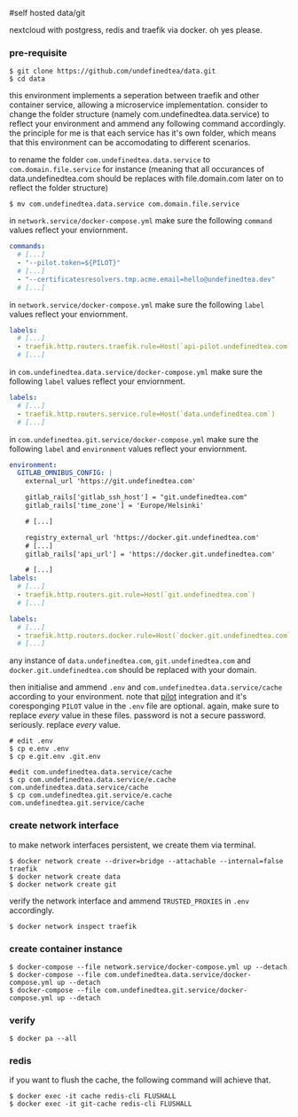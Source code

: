 #self hosted data/git

nextcloud with postgress, redis and traefik via docker. oh yes please.

### pre-requisite
```shell
$ git clone https://github.com/undefinedtea/data.git
$ cd data
```

this environment implements a seperation between traefik and other container service, allowing a microservice implementation.
consider to change the folder structure (namely com.undefinedtea.data.service) to reflect your environment and ammend any following command accordingly. the principle for me is that each service has it's own folder, which means that this environment can be accomodating to different scenarios.

to rename the folder `com.undefinedtea.data.service` to `com.domain.file.service` for instance (meaning that all occurances of data.undefinedtea.com should be replaces with file.domain.com later on to reflect the folder structure)
```shell
$ mv com.undefinedtea.data.service com.domain.file.service
```

in `network.service/docker-compose.yml` make sure the following `command` values reflect your enviornment.
```yml
commands:
  # [...]
  - "--pilot.token=${PILOT}"
  # [...]
  - "--certificatesresolvers.tmp.acme.email=hello@undefinedtea.dev"
  # [...]
```

in `network.service/docker-compose.yml` make sure the following `label` values reflect your enviornment.
```yml
labels:
  # [...]
  - traefik.http.routers.traefik.rule=Host(`api-pilot.undefinedtea.com`)
  # [...]
```

in `com.undefinedtea.data.service/docker-compose.yml` make sure the following `label` values reflect your enviornment.
```yml
labels:
  # [...]
  - traefik.http.routers.service.rule=Host(`data.undefinedtea.com`)
  # [...]
```

in `com.undefinedtea.git.service/docker-compose.yml` make sure the following `label` and `environment` values reflect your enviornment.
```yml
environment:
  GITLAB_OMNIBUS_CONFIG: |
    external_url 'https://git.undefinedtea.com'

    gitlab_rails['gitlab_ssh_host'] = "git.undefinedtea.com"
    gitlab_rails['time_zone'] = 'Europe/Helsinki'

    # [...]

    registry_external_url 'https://docker.git.undefinedtea.com'
    # [...]
    gitlab_rails['api_url'] = 'https://docker.git.undefinedtea.com'

    # [...]
labels:
  # [...]
  - traefik.http.routers.git.rule=Host(`git.undefinedtea.com`)
  # [...]

labels:
  # [...]
  - traefik.http.routers.docker.rule=Host(`docker.git.undefinedtea.com`)
  # [...]
```

any instance of `data.undefinedtea.com`, `git.undefinedtea.com` and `docker.git.undefinedtea.com` should be replaced with your domain.

then initialise and ammend `.env` and `com.undefinedtea.data.service/cache` according to your environment. note that [pilot][1] integration and it's coresponging `PILOT` value in the `.env` file are optional. again, make sure to replace _every_ value in these files. password is not a secure password. seriously. replace _every_ value.
```shell
# edit .env
$ cp e.env .env
$ cp e.git.env .git.env

#edit com.undefinedtea.data.service/cache
$ cp com.undefinedtea.data.service/e.cache com.undefinedtea.data.service/cache
$ cp com.undefinedtea.git.service/e.cache com.undefinedtea.git.service/cache
```

### create network interface
to make network interfaces persistent, we create them via terminal.
```shell
$ docker network create --driver=bridge --attachable --internal=false traefik
$ docker network create data
$ docker network create git
```

verify the network interface and ammend `TRUSTED_PROXIES` in `.env` accordingly.
```shell
$ docker network inspect traefik
```

### create container instance
```shell
$ docker-compose --file network.service/docker-compose.yml up --detach
$ docker-compose --file com.undefinedtea.data.service/docker-compose.yml up --detach
$ docker-compose --file com.undefinedtea.git.service/docker-compose.yml up --detach
```

### verify
```shell
$ docker pa --all
```

### redis
if you want to flush the cache, the following command will achieve that.
```shell
$ docker exec -it cache redis-cli FLUSHALL
$ docker exec -it git-cache redis-cli FLUSHALL
```



[1]: https://traefik.io/traefik-pilot/
